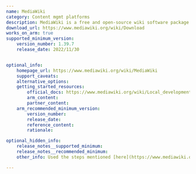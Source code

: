 ```yaml
---
name: MediaWiki
category: Content mgmt platforms
description: MediaWiki is a free and open-source wiki software package written in PHP.
download_url: https://www.mediawiki.org/wiki/Download
works_on_arm: true
supported_minimum_version:
    version_number: 1.39.7
    release_date: 2022/11/30


optional_info:
    homepage_url: https://www.mediawiki.org/wiki/MediaWiki
    support_caveats:
    alternative_options:
    getting_started_resources:
        official_docs: https://www.mediawiki.org/wiki/Local_development_quickstart
        arm_content:
        partner_content:
    arm_recommended_minimum_version:
        version_number:
        release_date:
        reference_content:
        rationale:

optional_hidden_info:
    release_notes__supported_minimum:
    release_notes__recommended_minimum:
    other_info: Used the steps mentioned [here](https://www.mediawiki.org/wiki/Local_development_quickstart) for installation.

---
```

